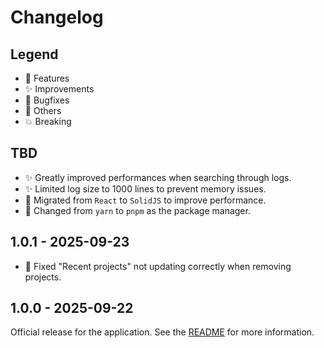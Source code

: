 # Changelog

## Legend

- 🚀 Features
- ✨ Improvements
- 🐞 Bugfixes
- 🔧 Others
- 💥 Breaking

## TBD

- ✨ Greatly improved performances when searching through logs.
- ✨ Limited log size to 1000 lines to prevent memory issues.
- 🔧 Migrated from `React` to `SolidJS` to improve performance.
- 🔧 Changed from `yarn` to `pnpm` as the package manager.

## 1.0.1 - 2025-09-23

- 🐞 Fixed "Recent projects" not updating correctly when removing projects.

## 1.0.0 - 2025-09-22

Official release for the application. See the [README](README.md) for more information.
